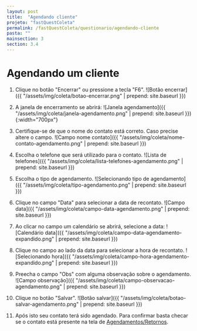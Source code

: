 ```yaml
---
layout: post
title:  "Agendando cliente"
projeto: "fastQuestColeta"
permalink: /fastQuestColeta/questionario/agendando-cliente
pasta: ""
mainsection: 3
section: 3.4
---
```


# Agendando um cliente

1. Clique no botão "Encerrar" ou pressione a tecla "F6".
![Botão encerrar]({{ "/assets/img/coleta/botao-encerrar.png" | prepend: site.baseurl }})

2. A janela de encerramento se abrirá:
![Janela agendamento]({{ "/assets/img/coleta/janela-agendamento.png" | prepend: site.baseurl }}){:width="700px"}

3. Certifique-se de que o nome do contato está correto. Caso precise altere o campo.
![Campo nome contato]({{ "/assets/img/coleta/nome-contato-agendamento.png" | prepend: site.baseurl }})

4. Escolha o telefone que será utilizado para o contato.
![Lista de telefones]({{ "/assets/img/coleta/lista-telefones-agendamento.png" | prepend: site.baseurl }})

5. Escolha o tipo de agendamento.
![Selecionando tipo de agendamento]({{ "/assets/img/coleta/tipo-agendamento.png" | prepend: site.baseurl }})

6. Clique no campo "Data" para selecionar a data de recontato.
![Campo data]({{ "/assets/img/coleta/campo-data-agendamento.png" | prepend: site.baseurl }})

7. Ao clicar no campo um calendário se abrirá, selecione a data:
![Calendário data]({{ "/assets/img/coleta/campo-data-agendamento-expandido.png" | prepend: site.baseurl }})

8. Clique no campo ao lado da data para selecionar a hora de recontato.
![Selecionando hora]({{ "/assets/img/coleta/campo-hora-agendamento-expandido.png" | prepend: site.baseurl }})

9. Preecha o campo "Obs" com alguma observação sobre o agendamento.
![Campo observação]({{ "/assets/img/coleta/campo-observacao-agendamento.png" | prepend: site.baseurl }})

10. Clique no botão "Salvar".
![Botão salvar]({{ "/assets/img/coleta/botao-salvar-agendamento.png" | prepend: site.baseurl }})

11. Após isto seu contato terá sido agendado. Para confirmar basta checar se o contato está presente na tela de [Agendamentos/Retornos](/fastQuestColeta/job-selecionado/agendamentos-retorno).